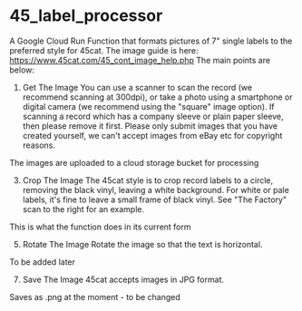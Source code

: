 # 45_label_processor
A Google Cloud Run Function that formats pictures of 7" single labels to the preferred style for 45cat. The image guide is here: https://www.45cat.com/45_cont_image_help.php
The main points are below:

1. Get The Image 
You can use a scanner to scan the record (we recommend scanning at 300dpi), or take a photo using a smartphone or digital camera (we recommend using the "square" image option). 
If scanning a record which has a company sleeve or plain paper sleeve, then please remove it first. 
Please only submit images that you have created yourself, we can't accept images from eBay etc for copyright reasons.

The images are uploaded to a cloud storage bucket for processing

3. Crop The Image 
The 45cat style is to crop record labels to a circle, removing the black vinyl, leaving a white background. For white or pale labels, it's fine to leave a small frame of black vinyl. See "The Factory" scan to the right for an example.

This is what the function does in its current form

5. Rotate The Image 
Rotate the image so that the text is horizontal.

To be added later

7. Save The Image 
45cat accepts images in JPG format.

Saves as .png at the moment - to be changed
